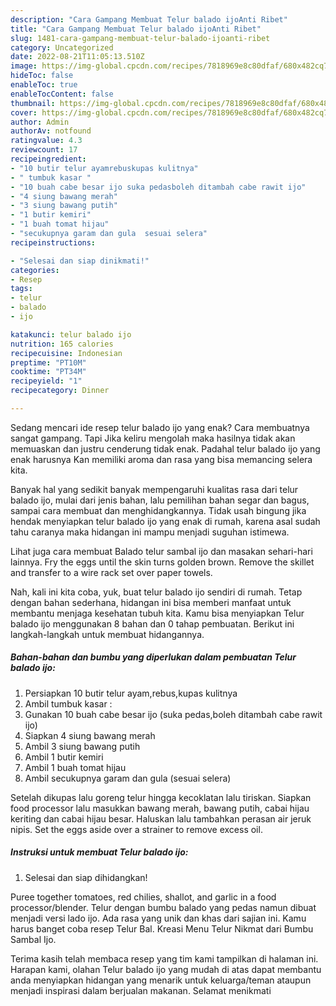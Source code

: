 ```yaml
---
description: "Cara Gampang Membuat Telur balado ijoAnti Ribet"
title: "Cara Gampang Membuat Telur balado ijoAnti Ribet"
slug: 1481-cara-gampang-membuat-telur-balado-ijoanti-ribet
category: Uncategorized
date: 2022-08-21T11:05:13.510Z
image: https://img-global.cpcdn.com/recipes/7818969e8c80dfaf/680x482cq70/telur-balado-ijo-foto-resep-utama.jpg
hideToc: false
enableToc: true
enableTocContent: false
thumbnail: https://img-global.cpcdn.com/recipes/7818969e8c80dfaf/680x482cq70/telur-balado-ijo-foto-resep-utama.jpg
cover: https://img-global.cpcdn.com/recipes/7818969e8c80dfaf/680x482cq70/telur-balado-ijo-foto-resep-utama.jpg
author: Admin
authorAv: notfound
ratingvalue: 4.3
reviewcount: 17
recipeingredient:
- "10 butir telur ayamrebuskupas kulitnya"
- " tumbuk kasar "
- "10 buah cabe besar ijo suka pedasboleh ditambah cabe rawit ijo"
- "4 siung bawang merah"
- "3 siung bawang putih"
- "1 butir kemiri"
- "1 buah tomat hijau"
- "secukupnya garam dan gula  sesuai selera"
recipeinstructions:

- "Selesai dan siap dinikmati!"
categories:
- Resep
tags:
- telur
- balado
- ijo

katakunci: telur balado ijo 
nutrition: 165 calories
recipecuisine: Indonesian
preptime: "PT10M"
cooktime: "PT34M"
recipeyield: "1"
recipecategory: Dinner

---
```



Sedang mencari ide resep telur balado ijo yang enak? Cara membuatnya sangat gampang. Tapi Jika keliru mengolah maka hasilnya tidak akan memuaskan dan justru cenderung tidak enak. Padahal telur balado ijo yang enak harusnya Kan memiliki aroma dan rasa yang bisa memancing selera kita.


Banyak hal yang sedikit banyak mempengaruhi kualitas rasa dari telur balado ijo, mulai dari jenis bahan, lalu pemilihan bahan segar dan bagus, sampai cara membuat dan menghidangkannya. Tidak usah bingung jika hendak menyiapkan telur balado ijo yang enak di rumah, karena asal sudah tahu caranya maka hidangan ini mampu menjadi suguhan istimewa.

Lihat juga cara membuat Balado telur sambal ijo dan masakan sehari-hari lainnya. Fry the eggs until the skin turns golden brown. Remove the skillet and transfer to a wire rack set over paper towels.


Nah, kali ini kita coba, yuk, buat telur balado ijo sendiri di rumah. Tetap dengan bahan sederhana, hidangan ini bisa memberi manfaat untuk membantu menjaga kesehatan tubuh kita. Kamu bisa menyiapkan Telur balado ijo menggunakan 8 bahan dan 0 tahap pembuatan. Berikut ini langkah-langkah untuk membuat hidangannya.

<!--inarticleads1-->

##### Bahan-bahan dan bumbu yang diperlukan dalam pembuatan Telur balado ijo:

1. Persiapkan 10 butir telur ayam,rebus,kupas kulitnya
1. Ambil  tumbuk kasar :
1. Gunakan 10 buah cabe besar ijo (suka pedas,boleh ditambah cabe rawit ijo)
1. Siapkan 4 siung bawang merah
1. Ambil 3 siung bawang putih
1. Ambil 1 butir kemiri
1. Ambil 1 buah tomat hijau
1. Ambil secukupnya garam dan gula  (sesuai selera)


Setelah dikupas lalu goreng telur hingga kecoklatan lalu tiriskan. Siapkan food processor lalu masukkan bawang merah, bawang putih, cabai hijau keriting dan cabai hijau besar. Haluskan lalu tambahkan perasan air jeruk nipis. Set the eggs aside over a strainer to remove excess oil. 

<!--inarticleads2-->

##### Instruksi untuk membuat Telur balado ijo:


1. Selesai dan siap dihidangkan!

Puree together tomatoes, red chilies, shallot, and garlic in a food processor/blender. Telur dengan bumbu balado yang pedas namun dibuat menjadi versi lado ijo. Ada rasa yang unik dan khas dari sajian ini. Kamu harus banget coba resep Telur Bal. Kreasi Menu Telur Nikmat dari Bumbu Sambal Ijo. 

Terima kasih telah membaca resep yang tim kami tampilkan di halaman ini. Harapan kami, olahan Telur balado ijo yang mudah di atas dapat membantu anda menyiapkan hidangan yang menarik untuk keluarga/teman ataupun menjadi inspirasi dalam berjualan makanan. Selamat menikmati
